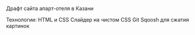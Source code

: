 Драфт сайта апарт-отеля в Казани

Технологии:
HTML и CSS
Слайдер на чистом CSS
Git
Sqoosh для сжатия картинок